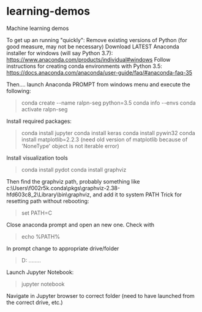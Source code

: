 # learning-demos
Machine learning demos

To get up an running "quickly":
Remove existing versions of Python (for good measure, may not be necessary)
Download LATEST Anaconda installer for windows (will say Python 3.7): https://www.anaconda.com/products/individual#windows
Follow instructions for creating conda environments with Python 3.5: https://docs.anaconda.com/anaconda/user-guide/faq/#anaconda-faq-35

Then.... launch Anaconda PROMPT from windows menu and execute the following:
> conda create --name ralpn-seg python=3.5
> conda info --envs
> conda activate ralpn-seg

Install required packages:
> conda install jupyter
> conda install keras
> conda install pywin32
> conda install matplotlib=2.2.3 (need old version of matplotlib because of 'NoneType' object is not iterable error)

Install visualization tools
> conda install pydot
> conda install graphviz

Then find the graphviz path, probably something like c:\Users\f002r5k\.conda\pkgs\graphviz-2.38-hfd603c8_2\Library\bin\graphviz, and add it to system PATH
Trick for resetting path without rebooting:
> set PATH=C

Close anaconda prompt and open an new one. Check with 
> echo %PATH%


In prompt change to appropriate drive/folder
> D:
> ........

Launch Jupyter Notebook:
> jupyter notebook

Navigate in Jupyter browser to correct folder (need to have launched from the correct drive, etc.) 